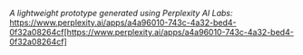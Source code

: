 *A lightweight prototype generated using Perplexity AI Labs:*  
https://www.perplexity.ai/apps/a4a96010-743c-4a32-bed4-0f32a08264cf[https://www.perplexity.ai/apps/a4a96010-743c-4a32-bed4-0f32a08264cf]
